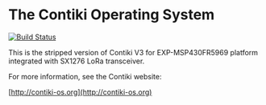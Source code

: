 The Contiki Operating System
============================

[![Build Status](https://travis-ci.org/contiki-os/contiki.svg?branch=master)](https://travis-ci.org/contiki-os/contiki/branches)

This is the stripped version of Contiki V3 for EXP-MSP430FR5969 platform integrated with SX1276 LoRa transceiver.

For more information, see the Contiki website:

[http://contiki-os.org](http://contiki-os.org)
